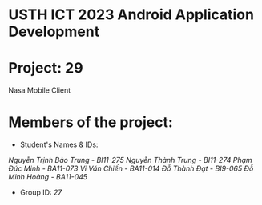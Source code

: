 USTH ICT 2023 Android Application Development
==============================================
Project: 29
============

Nasa Mobile Client

Members of the project:
=======================

* Student's Names & IDs:

*Nguyễn Trịnh Bảo Trung - BI11-275*
*Nguyễn Thành Trung - BI11-274*
*Phạm Đức Minh - BA11-073*
*Vi Văn Chiến - BA11-014*
*Đỗ Thành Đạt - BI9-065*
*Đỗ Minh Hoàng - BA11-045*

* Group ID: *27*


